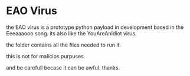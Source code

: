 # EAO Virus

the EAO virus is a prototype python payload in development based in the Eeeaaaooo song.
its also like the YouAreAnIdiot virus.

the folder contains all the files needed to run it.


this is not for malicios purpuses.

and be carefull becase it can be awful.
thanks.
